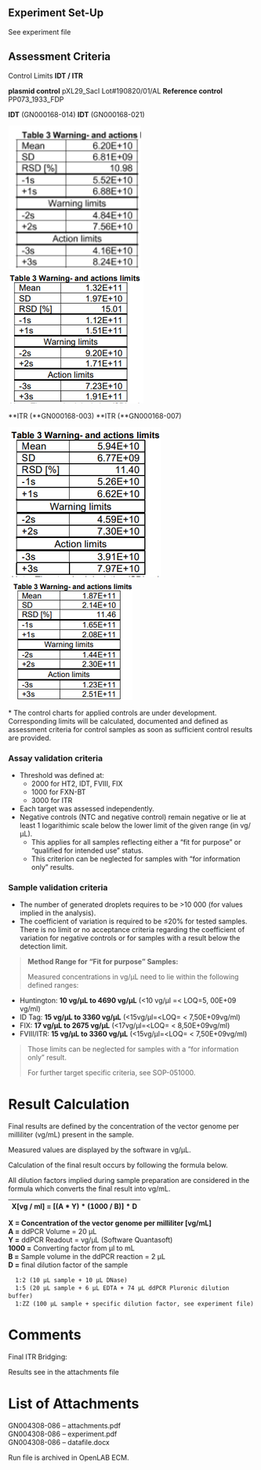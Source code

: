 
## Experiment Set-Up

See experiment file

## Assessment Criteria

Control Limits
**IDT / ITR**

**plasmid control** pXL29_SacI Lot#190820/01/AL **Reference control**
PP073_1933_FDP

**IDT** (GN000168-014) **IDT** (GN000168-021)

![warning actions 1](./media/image2.png)
![warning actions 2](./media/image3.png)

**ITR (**GN000168-003) **ITR (**GN000168-007)

![warning actions 3](./media/image4.png)
![warning actions 4](./media/image5.png)

\* The control charts for applied controls are under development.
Corresponding limits will be calculated, documented and defined as
assessment criteria for control samples as soon as sufficient control
results are provided.

### Assay validation criteria

- Threshold was defined at:
  - 2000 for HT2, IDT, FVIII, FIX
  - 1000 for FXN-BT
  - 3000 for ITR
- Each target was assessed independently.
- Negative controls (NTC and negative control) remain negative or lie at least 1 logarithimic scale below the lower limit of the given range (in vg/µL).
  - This applies for all samples reflecting either a “fit for purpose” or “qualified for intended use” status.
  - This criterion can be neglected for samples with “for information only” results.

### Sample validation criteria

- The number of generated droplets requires to be \>10 000 (for values implied in the analysis).
- The coefficient of variation is required to be ≤20% for tested samples. There is no limit or no acceptance criteria regarding the coefficient of variation for negative controls or for samples with a result below the detection limit.

> **Method Range for “Fit for purpose” Samples:**
>
> Measured concentrations in vg/µL need to lie within the following
> defined ranges:

- Huntington: **10 vg/µL to 4690 vg/µL** (\<10 vg/µl =\< LOQ=5, 00E+09 vg/ml)
- ID Tag: **15 vg/µL to 3360 vg/µL** (\<15vg/µl=\<LOQ= \< 7,50E+09vg/ml)
- FIX: **17 vg/µL to 2675 vg/µL** (\<17vg/µl=\<LOQ= \< 8,50E+09vg/ml)
- FVIII/ITR</u>: **15 vg/µL to 3360 vg/µL** (\<15vg/µl=\<LOQ= \< 7,50E+09vg/ml)

> Those limits can be neglected for samples with a “for information
> only” result.
>
> For further target specific criteria, see SOP-051000.

# Result Calculation

Final results are defined by the concentration of the vector genome per
milliliter (vg/mL) present in the sample.

Measured values are displayed by the software in vg/µL.

Calculation of the final result occurs by following the formula below.

All dilution factors implied during sample preparation are considered in
the formula which converts the final result into vg/mL.

| **X\[vg / ml\]</sub> = \[(A \* Y) \* (1000 / B)\] \* D** |
|-----------------------------------------------------------|

**X = Concentration of the vector genome per milliliter \[vg/mL\]**  
**A =** ddPCR Volume = 20 µL  
**Y =** ddPCR Readout = vg/µL (Software Quantasoft)  
**1000 =** Converting factor from µl to mL  
**B =** Sample volume in the ddPCR reaction = 2 µL  
**D =** final dilution factor of the sample  
```
  1:2 (10 µL sample + 10 µL DNase)
  1:5 (20 µL sample + 6 µL EDTA + 74 µL ddPCR Pluronic dilution buffer)
  1:ZZ (100 µL sample + specific dilution factor, see experiment file)
```

# Comments

Final ITR Bridging:

Results see in the attachments file

# List of Attachments

GN004308-086 – attachments.pdf  
GN004308-086 – experiment.pdf  
GN004308-086 – datafile.docx  

Run file is archived in OpenLAB ECM.
